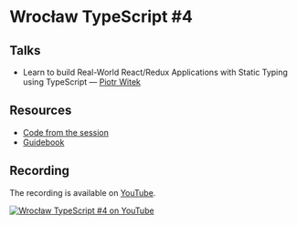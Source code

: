 # Wrocław TypeScript #4

## Talks

- Learn to build Real-World React/Redux Applications with Static Typing using TypeScript — [Piotr Witek](https://github.com/piotrwitek)

## Resources

- [Code from the session](https://github.com/piotrwitek/react-redux-typescript-realworld-app)
- [Guidebook](https://github.com/piotrwitek/react-redux-typescript-guide)

## Recording

The recording is available on [YouTube](https://www.youtube.com/watch?v=D5gByYsvLcE).

[![Wrocław TypeScript #4 on YouTube](https://img.youtube.com/vi/D5gByYsvLcE/0.jpg)](https://www.youtube.com/watch?v=D5gByYsvLcE)
